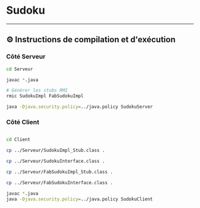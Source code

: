 # Sudoku


---

## ⚙️ Instructions de compilation et d'exécution

### Côté Serveur

```bash
cd Serveur

javac *.java

# Générer les stubs RMI
rmic SudokuImpl FabSudokuImpl

java -Djava.security.policy=../java.policy SudokuServer
```

### Côté Client
```bash

cd Client

cp ../Serveur/SudokuImpl_Stub.class .

cp ../Serveur/SudokuInterface.class . 

cp ../Serveur/FabSudokuImpl_Stub.class .

cp ../Serveur/FabSudokuInterface.class .

javac *.java 
java -Djava.security.policy=../java.policy SudokuClient
